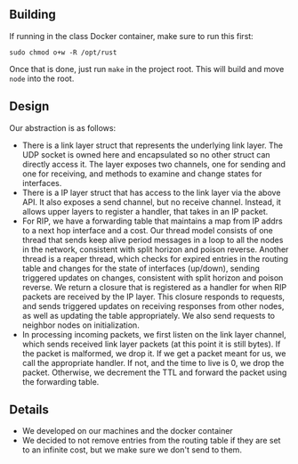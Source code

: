 ## Building

If running in the class Docker container, make sure to run this first:

```
sudo chmod o+w -R /opt/rust
```

Once that is done, just run `make` in the project root. This will build and move `node` into the
root.

## Design

Our abstraction is as follows:

* There is a link layer struct that represents the underlying link layer. The UDP socket is owned
  here and encapsulated so no other struct can directly access it. The layer exposes two channels,
  one for sending and one for receiving, and methods to examine and change states for interfaces. 
* There is a IP layer struct that has access to the link layer via the above API. It also exposes a
  send channel, but no receive channel. Instead, it allows upper layers to register a handler, that
  takes in an IP packet.
* For RIP, we have a forwarding table that maintains a map from IP addrs to a next hop interface and
  a cost. Our thread model consists of one thread that sends keep alive period messages in a loop to
  all the nodes in the network, consistent with split horizon and poison reverse. Another thread is
  a reaper thread, which checks for expired entries in the routing table and changes for the state
  of interfaces (up/down), sending triggered updates on changes, consistent with split horizon and
  poison reverse. We return a closure that is registered as a handler for when RIP packets are
  received by the IP layer. This closure responds to requests, and sends triggered updates on
  receiving responses from other nodes, as well as updating the table appropriately. We also send
  requests to neighbor nodes on initialization. 
* In processing incoming packets, we first listen on the link layer channel, which sends received
  link layer packets (at this point it is still bytes). If the packet is malformed, we drop it. If
  we get a packet meant for us, we call the appropriate handler. If not, and the time to live is 0,
  we drop the packet. Otherwise, we decrement the TTL and forward the packet using the forwarding
  table.

## Details

* We developed on our machines and the docker container
* We decided to not remove entries from the routing table if they are set to an infinite cost, but
  we make sure we don't send to them.
